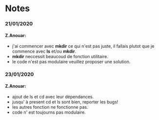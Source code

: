 # Notes

### 21/01/2020

#### Z.Anouar:

- j'ai commencer avec **mkdir** ce qui n'est pas juste, il fallais plutot que je commence avec **ls** et/ou **mkdir**.
- **mkdir** neccessit beaucoud de fonction utilitaire.
- le code n'est pas modulaire veuillez proposer une solution.

### 23/01/2020

#### Z.Anouar:

- ajout de ls et cd avec leur dépendances.
- jusqu' à present cd et ls sont bien, reporter les bugs!
- les autres fonction ne fonctionne pas.
- code n' est toujourns pas modulaire.